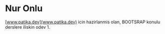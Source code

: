 # Nur Onlu
[www.patika.dev](www.patika.dev) icin hazirlanmis olan, BOOTSRAP konulu derslere iliskin odev 1.